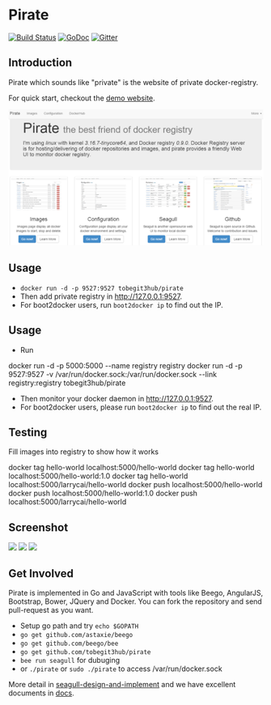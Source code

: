 # Pirate

[![Build Status](https://drone.io/github.com/tobegit3hub/pirate/status.png)](https://drone.io/github.com/tobegit3hub/pirate/latest) [![GoDoc](https://godoc.org/github.com/tobegit3hub/pirate?status.svg)](https://godoc.org/github.com/tobegit3hub/pirate) [![Gitter](https://badges.gitter.im/Join%20Chat.svg)](https://gitter.im/tobegit3hub/pirate?utm_source=badge&utm_medium=badge&utm_campaign=pr-badge&utm_content=badge)

## Introduction

Pirate which sounds like "private" is the website of private docker-registry.

For quick start, checkout the [demo website](http://96.126.127.93:9527/).

![](screenshot.png)

## Usage

* `docker run -d -p 9527:9527 tobegit3hub/pirate`
* Then add private registry in <http://127.0.0.1:9527>.
* For boot2docker users, run `boot2docker ip` to find out the IP.

## Usage

* Run 

docker run -d -p 5000:5000 --name registry registry
docker run -d -p 9527:9527 -v /var/run/docker.sock:/var/run/docker.sock --link registry:registry tobegit3hub/pirate

* Then monitor your docker daemon in <http://127.0.0.1:9527>.
* For boot2docker users, please run `boot2docker ip` to find out the real IP.

## Testing 

Fill images into registry to show how it works

docker tag hello-world localhost:5000/hello-world
docker tag hello-world localhost:5000/hello-world:1.0
docker tag hello-world localhost:5000/larrycai/hello-world
docker push localhost:5000/hello-world
docker push localhost:5000/hello-world:1.0
docker push localhost:5000/larrycai/hello-world

## Screenshot

![](https://raw.github.com/tobegit3hub/pirate/master/screenshot.png)
![](https://raw.github.com/tobegit3hub/pirate/master/static/img/images-page.png)
![](https://raw.github.com/tobegit3hub/pirate/master/static/img/image-page.png)


## Get Involved

Pirate is implemented in Go and JavaScript with tools like Beego, AngularJS, Bootstrap, Bower, JQuery and Docker. You can fork the repository and send pull-request as you want.

* Setup go path and try `echo $GOPATH`
* `go get github.com/astaxie/beego`
* `go get github.com/beego/bee`
* `go get github.com/tobegit3hub/pirate`
* `bee run seagull` for dubuging 
* or `./pirate` or `sudo ./pirate` to access /var/run/docker.sock

More detail in [seagull-design-and-implement](docs/2014-10-14-seagull-design-and-implement.md) and we have excellent documents in [docs](https://github.com/tobegit3hub/seagull/tree/master/docs).

